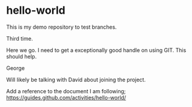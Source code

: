 # hello-world
This is my demo repository to test branches.

Third time.

Here we go. I need to get a exceptionally good handle on using GIT. This should help.

George

Will likely be talking with David about joining the project.

Add a reference to the document I am following; https://guides.github.com/activities/hello-world/
